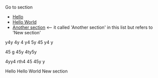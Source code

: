 Go to section
* [Hello](#hello)  
* [Hello World](#hello-world)
* [Another section](#new-section)    <-- it called 'Another section' in this list but refers to 'New section'




















y4y
4y
4
y4
5y
45
y4
y

45
g
45y
4ty5y

4yy4
rth4
45
45y
y

Hello
 Hello World
 New section